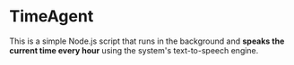 # TimeAgent
This is a simple Node.js script that runs in the background and **speaks the current time every hour** using the system's text-to-speech engine.
